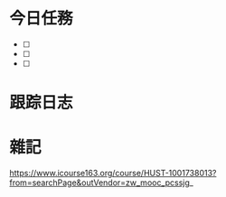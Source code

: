 # 今日任務

- [ ] 
- [ ] 
- [ ] 

# 跟踪日志



# 雜記
https://www.icourse163.org/course/HUST-1001738013?from=searchPage&outVendor=zw_mooc_pcssjg_
